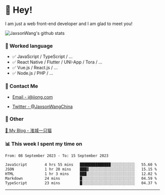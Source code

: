 # 👋 Hey!

I am just a web front-end developer and I am glad to meet you!

![JaxsonWang's github stats](https://github-readme-stats.vercel.app/api?username=JaxsonWang&&show_icons=true&&title_color=1abc9c&&icon_color=1abc9c)


### 📝 Worked language

- ✅ JavaScript / TypeScript / ...
- ✅ React Native / Flutter / UNI-App / Tora / ...
- ✅ Vue.js / React.js / ...
- ✅ Node.js / PHP / ...

### 📮 Contact Me

- [Email - i@iiong.com](mailto:i@iiong.com)

- [Twitter - @JaxsonWangChina](https://twitter.com/JaxsonWangChina)

### 🤪 Other

[📌 My Blog - 淮城一只猫](https://iiong.com)

### 📊 This week I spent my time on

<!--START_SECTION:waka-->

```txt
From: 08 September 2023 - To: 15 September 2023

JavaScript        4 hrs 55 mins   ██████████████░░░░░░░░░░░   55.60 %
JSON              1 hr 20 mins    ███▓░░░░░░░░░░░░░░░░░░░░░   15.15 %
HTML              1 hr 3 mins     ███░░░░░░░░░░░░░░░░░░░░░░   12.02 %
Markdown          24 mins         █░░░░░░░░░░░░░░░░░░░░░░░░   04.59 %
TypeScript        23 mins         █░░░░░░░░░░░░░░░░░░░░░░░░   04.37 %
```

<!--END_SECTION:waka-->

---
